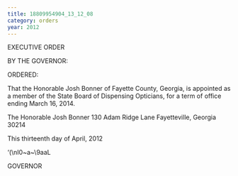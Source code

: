 ```yaml
---
title: 18809954904_13_12_08
category: orders
year: 2012
---
```

 

EXECUTIVE ORDER

BY THE GOVERNOR:

ORDERED:

That the Honorable Josh Bonner of Fayette County, Georgia, is
appointed as a member of the State Board of Dispensing Opticians,
for a term of office ending March 16, 2014.

The Honorable Josh Bonner
130 Adam Ridge Lane
Fayetteville, Georgia 30214

This thirteenth day of April, 2012

‘(\nI0~a~\9aaL

GOVERNOR

